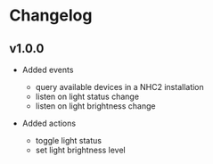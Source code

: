 # Changelog

## v1.0.0
* Added events
    * query available devices in a NHC2 installation
    * listen on light status change
    * listen on light brightness change
    
* Added actions
    * toggle light status
    * set light brightness level
